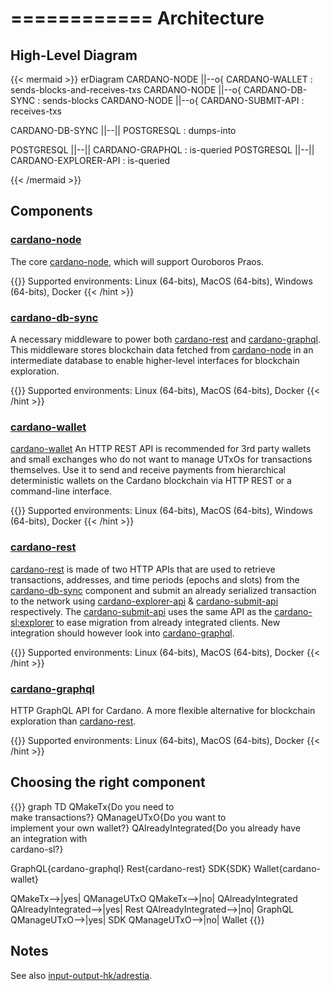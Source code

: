 ============
Architecture
============

## High-Level Diagram

{{< mermaid >}}
erDiagram
  CARDANO-NODE ||--o{ CARDANO-WALLET : sends-blocks-and-receives-txs
  CARDANO-NODE ||--o{ CARDANO-DB-SYNC : sends-blocks
  CARDANO-NODE ||--o{ CARDANO-SUBMIT-API : receives-txs

  CARDANO-DB-SYNC ||--|| POSTGRESQL : dumps-into

  POSTGRESQL ||--|| CARDANO-GRAPHQL : is-queried
  POSTGRESQL ||--|| CARDANO-EXPLORER-API : is-queried

{{< /mermaid >}}

## Components

### [cardano-node][cardano-node]

The core [cardano-node][cardano-node], which will support Ouroboros Praos.

{{<hint info>}}
Supported environments: Linux (64-bits), MacOS (64-bits), Windows (64-bits), Docker
{{< /hint >}}

### [cardano-db-sync][cardano-db-sync]

A necessary middleware to power both [cardano-rest][cardano-rest] and [cardano-graphql][cardano-graphql]. This middleware stores blockchain data fetched from [cardano-node][cardano-node] in an intermediate database to enable higher-level interfaces for blockchain exploration.

{{<hint info>}}
Supported environments: Linux (64-bits), MacOS (64-bits), Docker
{{< /hint >}}

### [cardano-wallet][cardano-wallet]

[cardano-wallet][cardano-wallet] An HTTP REST API is recommended for 3rd party wallets and small exchanges who do not want to manage UTxOs for transactions themselves. Use it to send and receive payments from hierarchical deterministic wallets on the Cardano blockchain via HTTP REST or a command-line interface.

{{<hint info>}}
Supported environments: Linux (64-bits), MacOS (64-bits), Windows (64-bits), Docker
{{< /hint >}}

### [cardano-rest][cardano-rest]

[cardano-rest][cardano-rest] is made of two HTTP APIs that are used to retrieve transactions, addresses, and time periods (epochs and slots) from the [cardano-db-sync][cardano-db-sync] component and submit an already serialized transaction to the network using [cardano-explorer-api][cardano-rest] & [cardano-submit-api][cardano-rest] respectively. The [cardano-submit-api][cardano-rest] uses the same API as the [cardano-sl:explorer][cardano-sl-explorer] to ease migration from already integrated clients. New integration should however look into [cardano-graphql][cardano-graphql].

{{<hint info>}}
Supported environments: Linux (64-bits), MacOS (64-bits), Docker
{{< /hint >}}

### [cardano-graphql][cardano-graphql] 

HTTP GraphQL API for Cardano. A more flexible alternative for blockchain exploration than [cardano-rest][cardano-rest]. 

{{<hint info>}}
Supported environments: Linux (64-bits), MacOS (64-bits), Docker
{{< /hint >}}

## Choosing the right component

{{<mermaid>}}
graph TD
QMakeTx{Do you need to <br/> make transactions?} 
QManageUTxO{Do you want to <br/>implement your own wallet?}
QAlreadyIntegrated{Do you already have<br/>an integration with<br/>cardano-sl?}

GraphQL{cardano-graphql}
Rest{cardano-rest}
SDK{SDK}
Wallet{cardano-wallet}

QMakeTx-->|yes| QManageUTxO
QMakeTx-->|no| QAlreadyIntegrated
QAlreadyIntegrated-->|yes| Rest
QAlreadyIntegrated-->|no| GraphQL
QManageUTxO-->|yes| SDK
QManageUTxO-->|no| Wallet
{{</mermaid>}}

## Notes

See also [input-output-hk/adrestia][adrestia].

[adrestia]: https://github.com/input-output-hk/adrestia
[cardano-graphql]: https://github.com/input-output-hk/cardano-graphql
[cardano-db-sync]: https://github.com/input-output-hk/cardano-db-sync
[cardano-node]: https://github.com/input-output-hk/cardano-node
[cardano-rest]: https://github.com/input-output-hk/cardano-rest
[cardano-sl-explorer]: https://cardanodocs.com/technical/explorer/api/
[cardano-wallet]: https://github.com/input-output-hk/cardano-wallet
